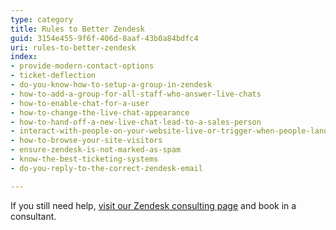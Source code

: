 ```yaml
---
type: category
title: Rules to Better Zendesk
guid: 3154e455-9f6f-406d-8aaf-43b0a84bdfc4
uri: rules-to-better-zendesk
index:
- provide-modern-contact-options
- ticket-deflection
- do-you-know-how-to-setup-a-group-in-zendesk
- how-to-add-a-group-for-all-staff-who-answer-live-chats
- how-to-enable-chat-for-a-user
- how-to-change-the-live-chat-appearance
- how-to-hand-off-a-new-live-chat-lead-to-a-sales-person
- interact-with-people-on-your-website-live-or-trigger-when-people-land-on-certain-pages
- how-to-browse-your-site-visitors
- ensure-zendesk-is-not-marked-as-spam
- know-the-best-ticketing-systems
- do-you-reply-to-the-correct-zendesk-email

---
```

If you still need help, [visit our Zendesk consulting page](https&#58;//www.ssw.com.au/ssw/Consulting/Zendesk.aspx) and book in a consultant.

